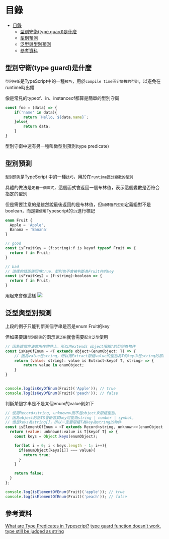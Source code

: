 # 目錄

- [目錄](#目錄)
  - [型別守衛(type guard)是什麼](#型別守衛type-guard是什麼)
  - [型別預測](#型別預測)
  - [泛型與型別預測](#泛型與型別預測)
  - [參考資料](#參考資料)

## 型別守衛(type guard)是什麼

`型別守衛`是TypeScript中的一種`技巧`，用於`compile time區分變數的型別`，以避免在runtime時出錯

像是常見的typeof、in、instanceof都算是簡單的型別守衛

```js
const foo = (data) => {
    if('name' in data){
        return `Hello, ${data.name}`;
    }else{
        return data;
    }
}
```

型別守衛中還有另一種叫做型別預測(type predicate)


## 型別預測

`型別預測`是TypeScript 中的一種`技巧`，用於在`runtime區分變數的型別`

具體的做法是`定義一個函式`，這個函式會返回一個布林值，表示這個變數是否符合指定的型別

但是需要注意的是雖然說最後返回的是布林值，但`回傳值的型別`定義絕對不是boolean，而是`要使用`Typescript的`is`進行標記

```js
enum Fruit {
  Apple = 'Apple',
  Banana = 'Banana'
}

// good
const isFruitKey = (f:string):f is keyof typeof Fruit => {
  return f in Fruit;
}

// bad
// 這樣的話即使回傳true，型別也不會被判斷為Fruit內的key
const isFruitKey2 = (f:string):boolean => {
  return f in Fruit;
}
```

用起來會像這樣
![](https://static.coderbridge.com/img/tempura327/92d11b530ec24f06b97c6cba36f33fe6.png)

## 泛型與型別預測

上段的例子只能判斷某個字串是否是enum Fruit的key

但如果要讓`型別預測`的函示`更泛用`就會需要`配合泛型`使用

```js
// 因為這個方法會用在物件上，所以用extends object限縮T的型別為物件
const isKeyOfEnum = <T extends object>(enumObject: T) => {
    // 因為value是string，所以用Extract限縮value的型別為T的key中是string的那幾個
    return (value: string): value is Extract<keyof T, string> => {
        return value in enumObject;
    }
}
  

console.log(isKeyOfEnum(Fruit)('Apple')); // true
console.log(isKeyOfEnum(Fruit)('peach')); // false
```

判斷某個字串是不是某個enum的value則如下

```js
// 使用Record<string, unknown>而不是object來限縮型別，
// 因為object的話TS會斷言其key可能為string | number | symbol，
// 但是keys為string[]，所以一定要限縮T為key為string的物件
const isElementOfEnum = <T extends Record<string, unknown>>(enumObject: T) => {
  return (value: unknown):value is T[keyof T] => {
    const keys = Object.keys(enumObject);

    for(let i = 0; i < keys.length - 1; i++){
      if(enumObject[keys[i]] === value){
        return true;
      }
    }

    return false;
  }
};

console.log(isElementOfEnum(Fruit)('apple')); // true
console.log(isElementOfEnum(Fruit)('peach')); // false
```

## 參考資料

[What are Type Predicates in Typescript?](https://dev.to/matiasfha/what-are-type-predicates-in-typescript-2232)
[type guard function doesn't work. type still be judged as string](https://stackoverflow.com/questions/76070868/type-guard-function-doesnt-work-type-still-be-judged-as-string)